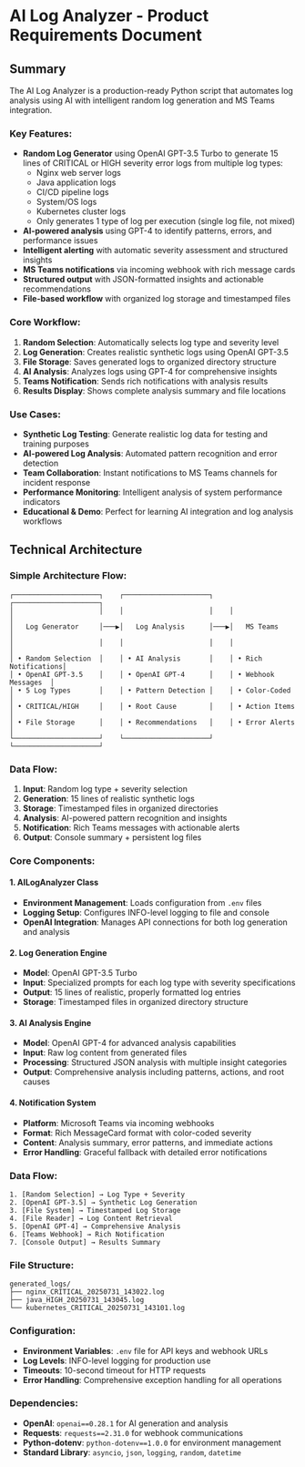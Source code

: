 # AI Log Analyzer - Product Requirements Document

## Summary

The AI Log Analyzer is a production-ready Python script that automates log analysis using AI with intelligent random log generation and MS Teams integration.

### Key Features:
- **Random Log Generator** using OpenAI GPT-3.5 Turbo to generate 15 lines of CRITICAL or HIGH severity error logs from multiple log types:
    - Nginx web server logs
    - Java application logs  
    - CI/CD pipeline logs
    - System/OS logs
    - Kubernetes cluster logs
    - Only generates 1 type of log per execution (single log file, not mixed)
- **AI-powered analysis** using GPT-4 to identify patterns, errors, and performance issues
- **Intelligent alerting** with automatic severity assessment and structured insights
- **MS Teams notifications** via incoming webhook with rich message cards
- **Structured output** with JSON-formatted insights and actionable recommendations
- **File-based workflow** with organized log storage and timestamped files

### Core Workflow:
1. **Random Selection**: Automatically selects log type and severity level
2. **Log Generation**: Creates realistic synthetic logs using OpenAI GPT-3.5
3. **File Storage**: Saves generated logs to organized directory structure
4. **AI Analysis**: Analyzes logs using GPT-4 for comprehensive insights
5. **Teams Notification**: Sends rich notifications with analysis results
6. **Results Display**: Shows complete analysis summary and file locations

### Use Cases:
- **Synthetic Log Testing**: Generate realistic log data for testing and training purposes
- **AI-powered Log Analysis**: Automated pattern recognition and error detection
- **Team Collaboration**: Instant notifications to MS Teams channels for incident response
- **Performance Monitoring**: Intelligent analysis of system performance indicators
- **Educational & Demo**: Perfect for learning AI integration and log analysis workflows

## Technical Architecture

### Simple Architecture Flow:

```
┌─────────────────────┐    ┌─────────────────────┐    ┌─────────────────────┐
│                     │    │                     │    │                     │
│   Log Generator     │───▶│   Log Analysis      │───▶│   MS Teams          │
│                     │    │                     │    │                     │
│ • Random Selection  │    │ • AI Analysis       │    │ • Rich Notifications│
│ • OpenAI GPT-3.5    │    │ • OpenAI GPT-4      │    │ • Webhook Messages  │
│ • 5 Log Types       │    │ • Pattern Detection │    │ • Color-Coded       │
│ • CRITICAL/HIGH     │    │ • Root Cause        │    │ • Action Items      │
│ • File Storage      │    │ • Recommendations   │    │ • Error Alerts      │
└─────────────────────┘    └─────────────────────┘    └─────────────────────┘
```

### Data Flow:
1. **Input**: Random log type + severity selection
2. **Generation**: 15 lines of realistic synthetic logs
3. **Storage**: Timestamped files in organized directories
4. **Analysis**: AI-powered pattern recognition and insights
5. **Notification**: Rich Teams messages with actionable alerts
6. **Output**: Console summary + persistent log files

### Core Components:

#### 1. **AILogAnalyzer Class**
- **Environment Management**: Loads configuration from `.env` files
- **Logging Setup**: Configures INFO-level logging to file and console
- **OpenAI Integration**: Manages API connections for both log generation and analysis

#### 2. **Log Generation Engine**
- **Model**: OpenAI GPT-3.5 Turbo
- **Input**: Specialized prompts for each log type with severity specifications
- **Output**: 15 lines of realistic, properly formatted log entries
- **Storage**: Timestamped files in organized directory structure

#### 3. **AI Analysis Engine**
- **Model**: OpenAI GPT-4 for advanced analysis capabilities
- **Input**: Raw log content from generated files
- **Processing**: Structured JSON analysis with multiple insight categories
- **Output**: Comprehensive analysis including patterns, actions, and root causes

#### 4. **Notification System**
- **Platform**: Microsoft Teams via incoming webhooks
- **Format**: Rich MessageCard format with color-coded severity
- **Content**: Analysis summary, error patterns, and immediate actions
- **Error Handling**: Graceful fallback with detailed error notifications

### Data Flow:

```
1. [Random Selection] → Log Type + Severity
2. [OpenAI GPT-3.5] → Synthetic Log Generation  
3. [File System] → Timestamped Log Storage
4. [File Reader] → Log Content Retrieval
5. [OpenAI GPT-4] → Comprehensive Analysis
6. [Teams Webhook] → Rich Notification
7. [Console Output] → Results Summary
```

### File Structure:
```
generated_logs/
├── nginx_CRITICAL_20250731_143022.log
├── java_HIGH_20250731_143045.log
└── kubernetes_CRITICAL_20250731_143101.log
```

### Configuration:
- **Environment Variables**: `.env` file for API keys and webhook URLs
- **Log Levels**: INFO-level logging for production use
- **Timeouts**: 10-second timeout for HTTP requests
- **Error Handling**: Comprehensive exception handling for all operations

### Dependencies:
- **OpenAI**: `openai==0.28.1` for AI generation and analysis
- **Requests**: `requests==2.31.0` for webhook communications
- **Python-dotenv**: `python-dotenv==1.0.0` for environment management
- **Standard Library**: `asyncio`, `json`, `logging`, `random`, `datetime`